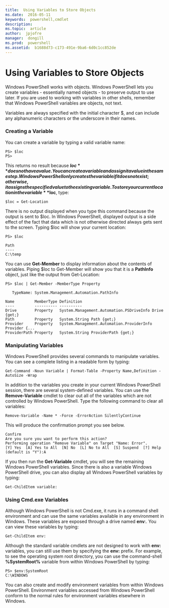 ```yaml
---
title:  Using Variables to Store Objects
ms.date:  2016-05-11
keywords:  powershell,cmdlet
description:  
ms.topic:  article
author:  jpjofre
manager:  dongill
ms.prod:  powershell
ms.assetid:  b1688d73-c173-491e-9ba6-6d0c1cc852de
---
```


# Using Variables to Store Objects
Windows PowerShell works with objects. Windows PowerShell lets you create variables \- essentially named objects \- to preserve output to use later. If you are used to working with variables in other shells, remember that Windows PowerShell variables are objects, not text.

Variables are always specified with the initial character $, and can include any alphanumeric characters or the underscore in their names.

### Creating a Variable
You can create a variable by typing a valid variable name:

```
PS> $loc
PS>
```

This returns no result because **$loc** does not have a value. You can create a variable and assign it a value in the same step. Windows PowerShell only creates the variable if it does not exist; otherwise, it assigns the specified value to the existing variable. To store your current location in the variable **$loc**, type:

```
$loc = Get-Location
```

There is no output displayed when you type this command because the output is sent to $loc. In Windows PowerShell, displayed output is a side effect of the fact that data which is not otherwise directed always gets sent to the screen. Typing $loc will show your current location:

```
PS> $loc

Path
----
C:\temp
```

You can use **Get\-Member** to display information about the contents of variables. Piping $loc to Get\-Member will show you that it is a **PathInfo** object, just like the output from Get\-Location:

```
PS> $loc | Get-Member -MemberType Property

   TypeName: System.Management.Automation.PathInfo

Name         MemberType Definition
----         ---------- ----------
Drive        Property   System.Management.Automation.PSDriveInfo Drive {get;}
Path         Property   System.String Path {get;}
Provider     Property   System.Management.Automation.ProviderInfo Provider {...
ProviderPath Property   System.String ProviderPath {get;}
```

### Manipulating Variables
Windows PowerShell provides several commands to manipulate variables. You can see a complete listing in a readable form by typing:

```
Get-Command -Noun Variable | Format-Table -Property Name,Definition -AutoSize -Wrap
```

In addition to the variables you create in your current Windows PowerShell session, there are several system\-defined variables. You can use the **Remove\-Variable** cmdlet to clear out all of the variables which are not controlled by Windows PowerShell. Type the following command to clear all variables:

```
Remove-Variable -Name * -Force -ErrorAction SilentlyContinue
```

This will produce the confirmation prompt you see below.

```
Confirm
Are you sure you want to perform this action?
Performing operation "Remove Variable" on Target "Name: Error".
[Y] Yes  [A] Yes to All  [N] No  [L] No to All  [S] Suspend  [?] Help
(default is "Y"):A
```

If you then run the **Get\-Variable** cmdlet, you will see the remaining Windows PowerShell variables. Since there is also a variable Windows PowerShell drive, you can also display all Windows PowerShell variables by typing:

```
Get-ChildItem variable:
```

### Using Cmd.exe Variables
Although Windows PowerShell is not Cmd.exe, it runs in a command shell environment and can use the same variables available in any environment in Windows. These variables are exposed through a drive named **env**:. You can view these variables by typing:

```
Get-ChildItem env:
```

Although the standard variable cmdlets are not designed to work with **env:** variables, you can still use them by specifying the **env:** prefix. For example, to see the operating system root directory, you can use the command\-shell **%SystemRoot%** variable from within Windows PowerShell by typing:

```
PS> $env:SystemRoot
C:\WINDOWS
```

You can also create and modify environment variables from within Windows PowerShell. Environment variables accessed from Windows PowerShell conform to the normal rules for environment variables elsewhere in Windows.

